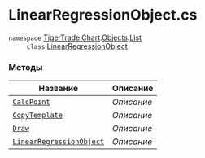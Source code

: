 
# LinearRegressionObject.cs
`namespace` [TigerTrade.Chart](../../../../TigerTrade.Chart.md).[Objects](../../../../TigerTrade.Chart/Objects.md).[List](../../../../TigerTrade.Chart/Objects/List.md)  
`     class` [LinearRegressionObject](../LinearRegressionObject.cs.md)

### Методы
| Название | Описание |
| --- | --- |
| [`CalcPoint`](./Методы/CalcPoint.md) | *Описание* |
| [`CopyTemplate`](./Методы/CopyTemplate.md) | *Описание* |
| [`Draw`](./Методы/Draw.md) | *Описание* |
| [`LinearRegressionObject`](./Методы/LinearRegressionObject.md) | *Описание* |
